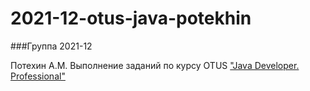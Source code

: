 # 2021-12-otus-java-potekhin

###Группа 2021-12

Потехин А.М.
Выполнение заданий по курсу OTUS ["Java Developer. Professional"](https://otus.ru/lessons/java-professional/?int_source=courses_catalog&int_term=programming)
